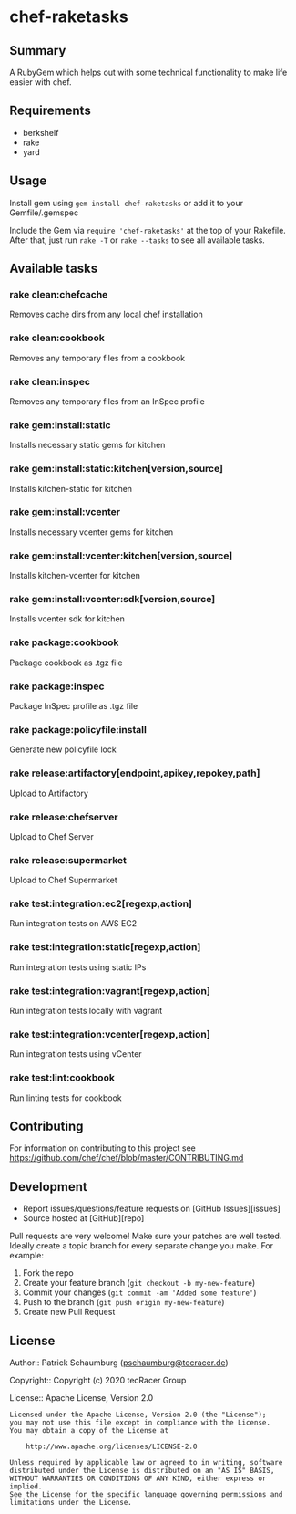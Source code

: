 # chef-raketasks

## Summary

A RubyGem which helps out with some technical functionality to
make life easier with chef.

## Requirements

* berkshelf
* rake
* yard

## Usage

Install gem using ```gem install chef-raketasks``` or add it
to your Gemfile/.gemspec

Include the Gem via ```require 'chef-raketasks'``` at the top of your
Rakefile. After that, just run ```rake -T``` or ```rake --tasks``` to see all
available tasks.

## Available tasks

### rake clean:chefcache

Removes cache dirs from any local chef installation

### rake clean:cookbook

Removes any temporary files from a cookbook

### rake clean:inspec

Removes any temporary files from an InSpec profile

### rake gem:install:static

Installs necessary static gems for kitchen

### rake gem:install:static:kitchen[version,source]

Installs kitchen-static for kitchen

### rake gem:install:vcenter

Installs necessary vcenter gems for kitchen

### rake gem:install:vcenter:kitchen[version,source]

Installs kitchen-vcenter for kitchen

### rake gem:install:vcenter:sdk[version,source]

Installs vcenter sdk for kitchen

### rake package:cookbook

Package cookbook as .tgz file

### rake package:inspec

Package InSpec profile as .tgz file

### rake package:policyfile:install

Generate new policyfile lock

### rake release:artifactory[endpoint,apikey,repokey,path]

Upload to Artifactory

### rake release:chefserver

Upload to Chef Server

### rake release:supermarket

Upload to Chef Supermarket

### rake test:integration:ec2[regexp,action]

Run integration tests on AWS EC2

### rake test:integration:static[regexp,action]

Run integration tests using static IPs

### rake test:integration:vagrant[regexp,action]

Run integration tests locally with vagrant

### rake test:integration:vcenter[regexp,action]

Run integration tests using vCenter

### rake test:lint:cookbook

Run linting tests for cookbook

## Contributing

For information on contributing to this project see <https://github.com/chef/chef/blob/master/CONTRIBUTING.md>

## Development

* Report issues/questions/feature requests on [GitHub Issues][issues]
* Source hosted at [GitHub][repo]

Pull requests are very welcome! Make sure your patches are well tested.
Ideally create a topic branch for every separate change you make. For
example:

1. Fork the repo
2. Create your feature branch (`git checkout -b my-new-feature`)
3. Commit your changes (`git commit -am 'Added some feature'`)
4. Push to the branch (`git push origin my-new-feature`)
5. Create new Pull Request

## License

Author:: Patrick Schaumburg ([pschaumburg@tecracer.de](mailto:pschaumburg@tecracer.de))

Copyright:: Copyright (c) 2020 tecRacer Group

License:: Apache License, Version 2.0

```text
Licensed under the Apache License, Version 2.0 (the "License");
you may not use this file except in compliance with the License.
You may obtain a copy of the License at

    http://www.apache.org/licenses/LICENSE-2.0

Unless required by applicable law or agreed to in writing, software
distributed under the License is distributed on an "AS IS" BASIS,
WITHOUT WARRANTIES OR CONDITIONS OF ANY KIND, either express or implied.
See the License for the specific language governing permissions and
limitations under the License.
```
